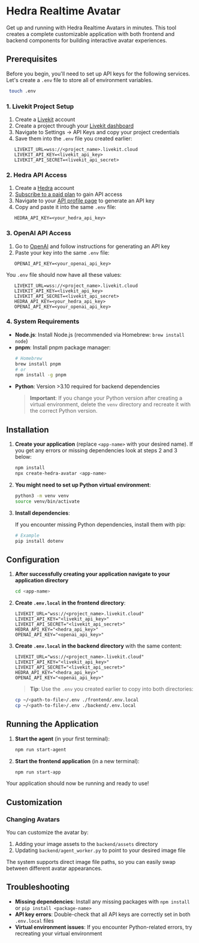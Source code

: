 # Hedra Realtime Avatar

Get up and running with Hedra Realtime Avatars in minutes. This tool creates a complete customizable application with both frontend and backend components for building interactive avatar experiences.

## Prerequisites

Before you begin, you'll need to set up API keys for the following services. Let's create a `.env` file to store all of environment variables.
 ```sh
  touch .env
  ```

### 1. Livekit Project Setup

1. Create a [Livekit](https://livekit.io/) account
2. Create a project through your [Livekit dashboard](https://cloud.livekit.io/projects)
3. Navigate to Settings → API Keys and copy your project credentials
4. Save them into the `.env` file you created earlier:
```env
   LIVEKIT_URL=wss://<project_name>.livekit.cloud
   LIVEKIT_API_KEY=<livekit_api_key>
   LIVEKIT_API_SECRET=<livekit_api_secret>
```


### 2. Hedra API Access

1. Create a [Hedra](https://www.hedra.com/) account
2. [Subscribe to a paid plan](https://www.hedra.com/plans) to gain API access
3. Navigate to your [API profile page](https://www.hedra.com/api-profile) to generate an API key
4. Copy and paste it into the same `.env` file:
```env
   HEDRA_API_KEY=<your_hedra_api_key>
```

### 3. OpenAI API Access

1. Go to [OpenAI](https://platform.openai.com/) and follow instructions for generating an API key
2. Paste your key into the same `.env` file:
```env
   OPENAI_API_KEY=<your_openai_api_key>
```


You `.env` file should now have all these values:
```env
   LIVEKIT_URL=wss://<project_name>.livekit.cloud
   LIVEKIT_API_KEY=<livekit_api_key>
   LIVEKIT_API_SECRET=<livekit_api_secret>
   HEDRA_API_KEY=<your_hedra_api_key>
   OPENAI_API_KEY=<your_openai_api_key>
```

### 4. System Requirements

- **Node.js**: Install Node.js (recommended via Homebrew: `brew install node`)
- **pnpm**: Install pnpm package manager:
  ```sh
  # Homebrew
  brew install pnpm
  # or
  npm install -g pnpm
  ```
- **Python**: Version >3.10 required for backend dependencies
  > **Important**: If you change your Python version after creating a virtual environment, delete the `venv` directory and recreate it with the correct Python version.

## Installation

1. **Create your application** (replace `<app-name>` with your desired name). If you get any errors or missing dependencies look at steps 2 and 3 below:

   ```sh
   npm install
   npx create-hedra-avatar <app-name>
   ```

2. **You might need to set up Python virtual environment**:

   ```sh
   python3 -m venv venv
   source venv/bin/activate
   ```

3. **Install dependencies**:

   If you encounter missing Python dependencies, install them with pip:
   ```sh
   # Example
   pip install dotenv
   ```

## Configuration

1. **After successfully creating your application navigate to your application directory**
   ```sh
   cd <app-name>
   ```

1. **Create `.env.local` in the frontend directory**:

   ```env
   LIVEKIT_URL="wss://<project_name>.livekit.cloud"
   LIVEKIT_API_KEY="<livekit_api_key>"
   LIVEKIT_API_SECRET="<livekit_api_secret>"
   HEDRA_API_KEY="<hedra_api_key>"
   OPENAI_API_KEY="<openai_api_key>"
   ```

2. **Create `.env.local` in the backend directory** with the same content:

   ```env
   LIVEKIT_URL="wss://<project_name>.livekit.cloud"
   LIVEKIT_API_KEY="<livekit_api_key>"
   LIVEKIT_API_SECRET="<livekit_api_secret>"
   HEDRA_API_KEY="<hedra_api_key>"
   OPENAI_API_KEY="<openai_api_key>"
   ```

   > **Tip**: Use the `.env` you created earlier to copy into both directories:
   ```sh
   cp ~/<path-to-file>/.env ./frontend/.env.local
   cp ~/<path-to-file>/.env ./backend/.env.local
   ```

## Running the Application

1. **Start the agent** (in your first terminal):

   ```sh
   npm run start-agent
   ```

2. **Start the frontend application** (in a new terminal):

   ```sh
   npm run start-app
   ```

Your application should now be running and ready to use!

## Customization

### Changing Avatars

You can customize the avatar by:

1. Adding your image assets to the `backend/assets` directory
2. Updating `backend/agent_worker.py` to point to your desired image file

The system supports direct image file paths, so you can easily swap between different avatar appearances.

## Troubleshooting

- **Missing dependencies**: Install any missing packages with `npm install` or `pip install <package-name>`
- **API key errors**: Double-check that all API keys are correctly set in both `.env.local` files
- **Virtual environment issues**: If you encounter Python-related errors, try recreating your virtual environment
